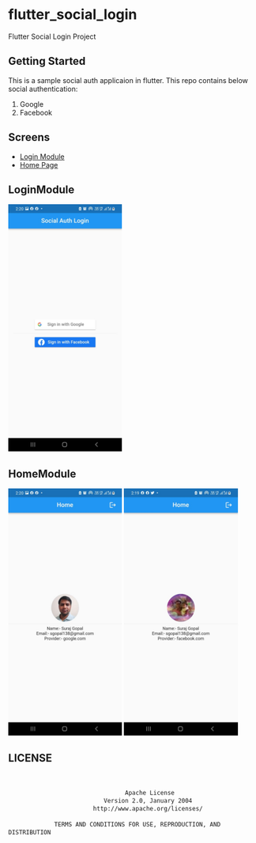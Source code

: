 # flutter_social_login

Flutter Social Login Project

## Getting Started

This is a sample social auth applicaion in flutter. This repo contains below social authentication:

1. Google
2. Facebook

## Screens

- [Login Module](#LoginModule)
- [Home Page](#HomeModule)


## LoginModule
<img src="https://github.com/sgopal138/flutter_social_login/blob/master/screenshot/login.jpeg" height="500"> 

## HomeModule
<img src="https://github.com/sgopal138/flutter_social_login/blob/master/screenshot/google.jpeg" height="500"> <img src="https://github.com/sgopal138/flutter_social_login/blob/master/screenshot/facebook.jpeg" height="500"> 


## LICENSE
```


                                 Apache License
                           Version 2.0, January 2004
                        http://www.apache.org/licenses/

             TERMS AND CONDITIONS FOR USE, REPRODUCTION, AND DISTRIBUTION

